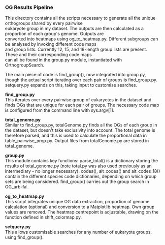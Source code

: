 ### OG Results Pipeline

This directory contains all the scripts necessary to generate all the unique orthogroups shared by every pairwise  
eukaryote group in my dataset. The outputs are then calculated as a proportion of each group's genome. Outputs are  
converted into heatmaps using og_to_heatmap.py. Different subgroups can be analysed by invoking different code maps  
and group lists. Currently 12, 15, and 18-length group lists are present. These and their corresponding code maps  
can all be found in the group.py module, instantiated with OrthogroupSearch.

The main piece of code is find_group(), now integrated into group.py, though the actual script iterating over each 
pair of groups is find_group.py. setquery.py expands on this, taking input to customise searches.

**find_group.py**  
This iterates over every pairwise group of eukaryotes in the dataset and finds OGs that are unique for each pair of groups. 
The necessary code map is configured from the command line with sys.argv[1].

**total_genome.py**  
Similar to find_group.py, totalGenome.py finds all the OGs of each group in the dataset, but doesn't take exclusivity 
into account. The total genome is therefore parsed, and this is used to calculate the proportional data in 
table_pairwise_prop.py. Output files from totalGenome.py are stored in total_genome.

**group.py**  
This module contains key functions: parse_total() is a dictionary storing the results of total_genome.py (note total.py was also used 
previously as an intermediary - no longer necessary). codes(), alt_codes() and alt_codes_18() contain the different species code 
dictionaries, depending on which group sets are being considered. find_group() carries out the group search in OG_arb-fal.

**og_to_heatmap.py**  
This script integrates unique OG data extraction, proportion of genome calculation (optional) and conversion to a Matplotlib heatmap. 
Own group values are removed. The heatmap centrepoint is adjustable, drawing on the function defined in shift_colormap.py.

**setquery.py**  
This allows customisable searches for any number of eukaryote groups, using find_group().
